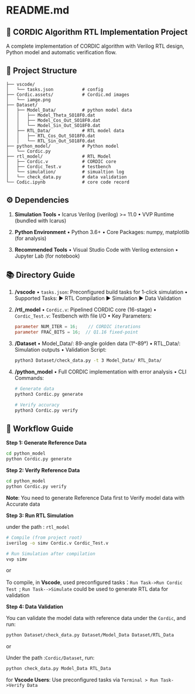 # README.md

## 📁 CORDIC Algorithm RTL Implementation Project

A complete implementation of CORDIC algorithm with Verilog RTL design, Python model and automatic verification flow.

##  📂 Project Structure

```
├── vscode/
│   └── tasks.json           # config
├── Cordic.assets/           # Cordic.md images
│   └── iamge.png
├── Dataset/
│   ├── Model_Data/          # python model data
│   │   ├── Model_Theta_SO18F0.dat
│   │   ├── Model_Cos_Out_SO18F0.dat
│   │   └── Model_Sin_Out_SO18F0.dat
│   ├── RTL_Data/            # RTL model data
│   │   ├── RTL_Cos_Out_SO18F0.dat
│   │   └── RTL_Sin_Out_SO18F0.dat
├── python_model/            # Python model
│   └── Cordic.py
├── rtl_model/               # RTL Model
│   ├── Cordic.v             # CORDIC core
│   ├── Cordic_Test.v        # testbench
│   └── simulation/          # simualtion log
│   └── check_data.py        # data validation
└── Codic.ipynb              # core code record

```

## ⚙️ Dependencies

1. **Simulation Tools**
   • Icarus Verilog (iverilog) >= 11.0
   • VVP Runtime (bundled with Icarus)

2. **Python Environment**
   • Python 3.6+
   • Core Packages: numpy, matplotlib (for analysis)

3. **Recommended Tools**
   • Visual Studio Code with Verilog extension
   • Jupyter Lab (for notebook)



## 📚 Directory Guide

1. **/vscode**
   • `tasks.json`: Preconfigured build tasks for 1-click simulation
   • Supported Tasks:
     ▶️ RTL Compilation
     ▶️ Simulation
     ▶️ Data Validation

2. **/rtl_model**
   • `Cordic.v`: Pipelined CORDIC core (16-stage)
   • `Cordic_Test.v`: Testbench with file I/O
   • Key Parameters:

     ```verilog
   parameter NUM_ITER = 16;    // CORDIC iterations
   parameter FRAC_BITS = 16;  // Q1.16 fixed-point
     ```

3. **/Dataset**
   • Model_Data/: 89-angle golden data (1°-89°)
   • RTL_Data/: Simulation outputs
   • Validation Script:

     ```bash
   python3 Dataset/check_data.py -t 3 Model_Data/ RTL_Data/
     ```

4. **/python_model**
   • Full CORDIC implementation with error analysis
   • CLI Commands:

     ```bash
     # Generate data
     python3 Cordic.py generate
   
     # Verify accuracy
     python3 Cordic.py verify 
     ```

   



## 🚀 Workflow Guide

**Step 1: Generate Reference Data**

```bash
cd python_model
python Cordic.py generate
````



**Step 2: Verify Reference  Data**

```bash
cd python_model
python Cordic.py verify
```

**Note**: You need to generate Reference Data first to Verify model data with Accurate data

**Step 3: Run RTL Simulation**

under the path : `rtl_model`

```bash
# Compile (from project root)
iverilog -o simv Cordic.v Cordic_Test.v

# Run Simulation after compilation
vvp simv
```

or

To compile, in **Vscode**, used preconfigured tasks：`Run Task->Run Cordic Test `; `Run Task-->Simulate` could be used to generate RTL data for validation

**Step 4: Data Validation**

You can validate the model data with reference data under the `Cordic`,  and run:

```bash
python Dataset/check_data.py Dataset/Model_Data Dataset/RTL_Data

```

or 

Under the path :`Cordic/Dataset`, run:

```bash
python check_data.py Model_Data RTL_Data
```

for **Vscode Users**: Use preconfigured tasks via `Terminal > Run Task->Verify Data`
